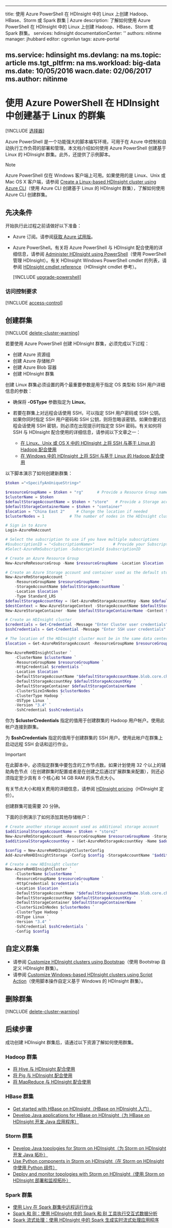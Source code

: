 <!-- not suitable for Mooncake -->

---
title: 使用 Azure PowerShell 在 HDInsight 中的 Linux 上创建 Hadoop、HBase、Storm 或 Spark 群集 | Azure
description: 了解如何使用 Azure PowerShell 在 HDInsight 中的 Linux 上创建 Hadoop、HBase、Storm 或 Spark 群集。
services: hdinsight
documentationCenter: ''
authors: nitinme
manager: jhubbard
editor: cgronlun
tags: azure-portal

ms.service: hdinsight
ms.devlang: na
ms.topic: article
ms.tgt_pltfrm: na
ms.workload: big-data
ms.date: 10/05/2016
wacn.date: 02/06/2017
ms.author: nitinme
---

# 使用 Azure PowerShell 在 HDInsight 中创建基于 Linux 的群集

[!INCLUDE [选择器](../../includes/hdinsight-selector-create-clusters.md)]

Azure PowerShell 是一个功能强大的脚本编写环境，可用于在 Azure 中控制和自动执行工作负荷的部署和管理。本文档介绍如何使用 Azure PowerShell 创建基于 Linux 的 HDInsight 群集。此外，还提供了示例脚本。

> [!NOTE]
> Azure PowerShell 仅在 Windows 客户端上可用。如果使用的是 Linux、Unix 或 Mac OS X 客户端，请参阅 [Create a Linux-based HDInsight cluster using Azure CLI](./hdinsight-hadoop-create-linux-clusters-azure-cli.md)（使用 Azure CLI 创建基于 Linux 的 HDInsight 群集），了解如何使用 Azure CLI 创建群集。

## 先决条件
开始执行此过程之前请做好以下准备：

- Azure 订阅。请参阅[获取 Azure 试用版](https://www.azure.cn/pricing/1rmb-trial/)。

- Azure PowerShell。有关将 Azure PowerShell 与 HDInsight 配合使用的详细信息，请参阅 [Administer HDInsight using PowerShell](./hdinsight-administer-use-powershell.md)（使用 PowerShell 管理 HDInsight）。有关 HDInsight Windows PowerShell cmdlet 的列表，请参阅 [HDInsight cmdlet reference](https://msdn.microsoft.com/zh-cn/library/azure/dn858087.aspx)（HDInsight cmdlet 参考）。

    [!INCLUDE [upgrade-powershell](../../includes/hdinsight-use-latest-powershell.md)]

### 访问控制要求

[!INCLUDE [access-control](../../includes/hdinsight-access-control-requirements.md)]

## 创建群集

[!INCLUDE [delete-cluster-warning](../../includes/hdinsight-delete-cluster-warning.md)]

若要使用 Azure PowerShell 创建 HDInsight 群集，必须完成以下过程：

- 创建 Azure 资源组
- 创建 Azure 存储帐户
- 创建 Azure Blob 容器
- 创建 HDInsight 群集

创建 Linux 群集必须设置的两个最重要参数是用于指定 OS 类型和 SSH 用户详细信息的参数：

- 确保将 **-OSType** 参数指定为 **Linux**。
- 若要在群集上对远程会话使用 SSH，可以指定 SSH 用户密码或 SSH 公钥。如果你同时指定 SSH 用户密码和 SSH 公钥，则将忽略该密钥。如果你要对远程会话使用 SSH 密钥，则必须在出现提示时指定空 SSH 密码。有关如何将 SSH 与 HDInsight 配合使用的详细信息，请参阅以下文章之一：

    * [在 Linux、Unix 或 OS X 中的 HDInsight 上将 SSH 与基于 Linux 的 Hadoop 配合使用](./hdinsight-hadoop-linux-use-ssh-unix.md)
    * [在 Windows 中的 HDInsight 上将 SSH 与基于 Linux 的 Hadoop 配合使用](./hdinsight-hadoop-linux-use-ssh-windows.md)

以下脚本演示了如何创建新群集：

```powershell
$token ="<SpecifyAnUniqueString>"

$resourceGroupName = $token + "rg"      # Provide a Resource Group name
$clusterName = $token
$defaultStorageAccountName = $token + "store"   # Provide a Storage account name
$defaultStorageContainerName = $token + "container"
$location = "China East 2"     # Change the location if needed
$clusterNodes = 1           # The number of nodes in the HDInsight cluster

# Sign in to Azure
Login-AzureRmAccount

# Select the subscription to use if you have multiple subscriptions
#$subscriptionID = "<SubscriptionName>"        # Provide your Subscription Name
#Select-AzureRmSubscription -SubscriptionId $subscriptionID

# Create an Azure Resource Group
New-AzureRmResourceGroup -Name $resourceGroupName -Location $location

# Create an Azure Storage account and container used as the default storage
New-AzureRmStorageAccount `
    -ResourceGroupName $resourceGroupName `
    -StorageAccountName $defaultStorageAccountName `
    -Location $location `
    -Type Standard_LRS
$defaultStorageAccountKey = (Get-AzureRmStorageAccountKey -Name $defaultStorageAccountName -ResourceGroupName $resourceGroupName)[0].Key1
$destContext = New-AzureStorageContext -StorageAccountName $defaultStorageAccountName -StorageAccountKey $defaultStorageAccountKey
New-AzureStorageContainer -Name $defaultStorageContainerName -Context $destContext

# Create an HDInsight cluster
$credentials = Get-Credential -Message "Enter Cluster user credentials" -UserName "admin"
$sshCredentials = Get-Credential -Message "Enter SSH user credentials"

# The location of the HDInsight cluster must be in the same data center as the Storage account.
$location = Get-AzureRmStorageAccount -ResourceGroupName $resourceGroupName -StorageAccountName $defaultStorageAccountName | %{$_.Location}

New-AzureRmHDInsightCluster `
    -ClusterName $clusterName `
    -ResourceGroupName $resourceGroupName `
    -HttpCredential $credentials `
    -Location $location `
    -DefaultStorageAccountName "$defaultStorageAccountName.blob.core.chinacloudapi.cn" `
    -DefaultStorageAccountKey $defaultStorageAccountKey `
    -DefaultStorageContainer $defaultStorageContainerName  `
    -ClusterSizeInNodes $clusterNodes `
    -ClusterType Hadoop `
    -OSType Linux `
    -Version "3.4" `
    -SshCredential $sshCredentials
```

你为 **$clusterCredentials** 指定的值用于创建群集的 Hadoop 用户帐户。使用此帐户连接到群集。

为 **$sshCredentials** 指定的值用于创建群集的 SSH 用户。使用此帐户在群集上启动远程 SSH 会话和运行作业。

> [!IMPORTANT]
> 在此脚本中，必须指定群集中要包含的工作节点数。如果计划使用 32 个以上的辅助角色节点（在创建群集时配置或者是在创建之后通过扩展群集来配置），则还必须指定至少具有 8 个核心和 14 GB RAM 的头节点大小。
>
> 有关节点大小和相关费用的详细信息，请参阅 [HDInsight pricing](https://www.azure.cn/pricing/details/hdinsight/)（HDInsight 定价）。

创建群集可能需要 20 分钟。

下面的示例演示了如何添加其他存储帐户：

```powershell
# Create another storage account used as additional storage account
$additionalStorageAccountName = $token + "store2"
New-AzureRmStorageAccount -ResourceGroupName $resourceGroupName -StorageAccountName $additionalStorageAccountName -Location $location -Type Standard_LRS
$additionalStorageAccountKey = (Get-AzureRmStorageAccountKey -Name $additionalStorageAccountName -ResourceGroupName $resourceGroupName)[0].Value

$config = New-AzureRmHDInsightClusterConfig
Add-AzureRmHDInsightStorage -Config $config -StorageAccountName "$additionalStorageAccountName.blob.core.chinacloudapi.cn" -StorageAccountKey $additionalStorageAccountKey

# Create a new HDInsight cluster
New-AzureRmHDInsightCluster `
    -ClusterName $clusterName `
    -ResourceGroupName $resourceGroupName `
    -HttpCredential $credentials `
    -Location $location `
    -DefaultStorageAccountName "$defaultStorageAccountName.blob.core.chinacloudapi.cn" `
    -DefaultStorageAccountKey $defaultStorageAccountKey `
    -DefaultStorageContainer $defaultStorageContainerName  `
    -ClusterSizeInNodes $clusterNodes `
    -ClusterType Hadoop `
    -OSType Linux `
    -Version "3.4" `
    -SshCredential $sshCredentials `
    -Config $config
```

## 自定义群集

- 请参阅 [Customize HDInsight clusters using Bootstrap](./hdinsight-hadoop-customize-cluster-bootstrap.md#use-azure-powershell)（使用 Bootstrap 自定义 HDInsight 群集）。
- 请参阅 [Customize Windows-based HDInsight clusters using Script Action](./hdinsight-hadoop-customize-cluster.md#call-scripts-using-azure-powershell)（使用脚本操作自定义基于 Windows 的 HDInsight 群集）。

## 删除群集

[!INCLUDE [delete-cluster-warning](../../includes/hdinsight-delete-cluster-warning.md)]

## 后续步骤

成功创建 HDInsight 群集后，请通过以下资源了解如何使用群集。

### Hadoop 群集

* [将 Hive 与 HDInsight 配合使用](./hdinsight-use-hive.md)
* [将 Pig 与 HDInsight 配合使用](./hdinsight-use-pig.md)
* [将 MapReduce 与 HDInsight 配合使用](./hdinsight-use-mapreduce.md)

### HBase 群集

* [Get started with HBase on HDInsight（HBase on HDInsight 入门）](./hdinsight-hbase-tutorial-get-started.md)
* [Develop Java applications for HBase on HDInsight（为 HBase on HDInsight 开发 Java 应用程序）](./hdinsight-hbase-build-java-maven-linux.md)

### Storm 群集

* [Develop Java topologies for Storm on HDInsight（为 Storm on HDInsight 开发 Java 拓扑）](./hdinsight-storm-develop-java-topology.md)
* [Use Python components in Storm on HDInsight（在 Storm on HDInsight 中使用 Python 组件）](./hdinsight-storm-develop-python-topology.md)
* [Deploy and monitor topologies with Storm on HDInsight（使用 Storm on HDInsight 部署和监视拓扑）](./hdinsight-storm-deploy-monitor-topology.md)

### Spark 群集

* [使用 Livy 在 Spark 群集中远程运行作业](./hdinsight-apache-spark-livy-rest-interface.md)
* [Spark 和 BI：使用 HDInsight 中的 Spark 和 BI 工具执行交互式数据分析](./hdinsight-apache-spark-use-bi-tools.md)
* [Spark 流式处理：使用 HDInsight 中的 Spark 生成实时流式处理应用程序](./hdinsight-apache-spark-eventhub-streaming.md)

<!---HONumber=Mooncake_1107_2016-->